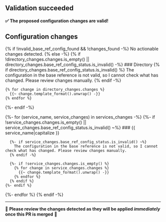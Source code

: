 ## Validation succeeded

#### ✅ The proposed configuration changes are valid!

## Configuration changes

{% if !invalid_base_ref_config_found && !changes_found -%}
  No actionable changes detected.
{% else -%}
  {% if !directory_changes.changes.is_empty() || directory_changes.base_ref_config_status.is_invalid() -%}
    ### Directory
    {% if directory_changes.base_ref_config_status.is_invalid() %}
      The configuration in the base reference is not valid, so I cannot check what has changed. Please review changes manually.
    {% endif -%}

    {% for change in directory_changes.changes %}
      {{~ change.template_format().unwrap() -}}
    {% endfor %}
  {%- endif -%}

  {%- for (service_name, service_changes) in services_changes -%}
    {%- if !service_changes.changes.is_empty() || service_changes.base_ref_config_status.is_invalid() ~%}
      ### {{ service_name|capitalize }}

      {%- if service_changes.base_ref_config_status.is_invalid() ~%}
        The configuration in the base reference is not valid, so I cannot check what has changed. Please review changes manually.
      {% endif -%}

      {%- if !service_changes.changes.is_empty() %}
        {% for change in service_changes.changes %}
          {{~ change.template_format().unwrap() -}}
        {% endfor %}
      {% endif %}
    {%- endif %}
  {%- endfor %}
{% endif -%}
***

🔸 **Please review the changes detected as they will be applied *immediately* once this PR is merged** 🔸
